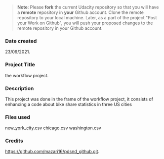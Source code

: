 >**Note**: Please **fork** the current Udacity repository so that you will have a **remote** repository in **your** Github account. Clone the remote repository to your local machine. Later, as a part of the project "Post your Work on Github", you will push your proposed changes to the remote repository in your Github account.

### Date created
23/09/2021.

### Project Title
the workflow project.

### Description
This project was done in the frame of the workflow project, 
it consists of enhancing a code about bike share statistics in three US cities

### Files used
new_york_city.csv
chicago.csv
washington.csv

### Credits
https://github.com/mazari16/pdsnd_github.git.

